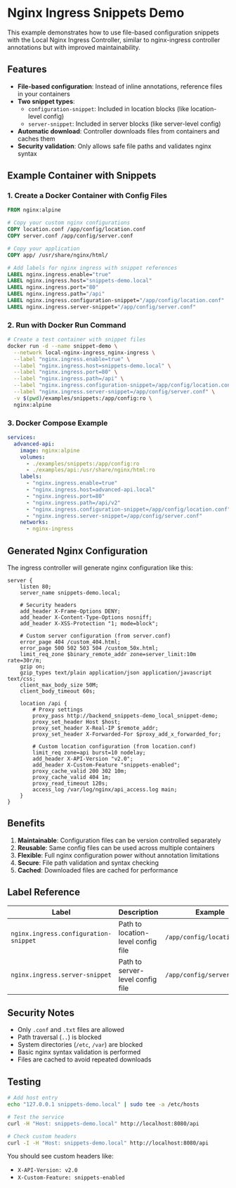 # Nginx Ingress Snippets Demo

This example demonstrates how to use file-based configuration snippets with the Local Nginx Ingress Controller, similar to nginx-ingress controller annotations but with improved maintainability.

## Features

- **File-based configuration**: Instead of inline annotations, reference files in your containers
- **Two snippet types**:
  - `configuration-snippet`: Included in location blocks (like location-level config)
  - `server-snippet`: Included in server blocks (like server-level config)
- **Automatic download**: Controller downloads files from containers and caches them
- **Security validation**: Only allows safe file paths and validates nginx syntax

## Example Container with Snippets

### 1. Create a Docker Container with Config Files

```dockerfile
FROM nginx:alpine

# Copy your custom nginx configurations
COPY location.conf /app/config/location.conf
COPY server.conf /app/config/server.conf

# Copy your application
COPY app/ /usr/share/nginx/html/

# Add labels for nginx ingress with snippet references
LABEL nginx.ingress.enable="true"
LABEL nginx.ingress.host="snippets-demo.local"
LABEL nginx.ingress.port="80"
LABEL nginx.ingress.path="/api"
LABEL nginx.ingress.configuration-snippet="/app/config/location.conf"
LABEL nginx.ingress.server-snippet="/app/config/server.conf"
```

### 2. Run with Docker Run Command

```bash
# Create a test container with snippet files
docker run -d --name snippet-demo \
  --network local-nginx-ingress_nginx-ingress \
  --label "nginx.ingress.enable=true" \
  --label "nginx.ingress.host=snippets-demo.local" \
  --label "nginx.ingress.port=80" \
  --label "nginx.ingress.path=/api" \
  --label "nginx.ingress.configuration-snippet=/app/config/location.conf" \
  --label "nginx.ingress.server-snippet=/app/config/server.conf" \
  -v $(pwd)/examples/snippets:/app/config:ro \
  nginx:alpine
```

### 3. Docker Compose Example

```yaml
services:
  advanced-api:
    image: nginx:alpine
    volumes:
      - ./examples/snippets:/app/config:ro
      - ./examples/api:/usr/share/nginx/html:ro
    labels:
      - "nginx.ingress.enable=true"
      - "nginx.ingress.host=advanced-api.local"
      - "nginx.ingress.port=80"
      - "nginx.ingress.path=/api/v2"
      - "nginx.ingress.configuration-snippet=/app/config/location.conf"
      - "nginx.ingress.server-snippet=/app/config/server.conf"
    networks:
      - nginx-ingress
```

## Generated Nginx Configuration

The ingress controller will generate nginx configuration like this:

```nginx
server {
    listen 80;
    server_name snippets-demo.local;
    
    # Security headers
    add_header X-Frame-Options DENY;
    add_header X-Content-Type-Options nosniff;
    add_header X-XSS-Protection "1; mode=block";
    
    # Custom server configuration (from server.conf)
    error_page 404 /custom_404.html;
    error_page 500 502 503 504 /custom_50x.html;
    limit_req_zone $binary_remote_addr zone=server_limit:10m rate=30r/m;
    gzip on;
    gzip_types text/plain application/json application/javascript text/css;
    client_max_body_size 50M;
    client_body_timeout 60s;
    
    location /api {
        # Proxy settings
        proxy_pass http://backend_snippets-demo_local_snippet-demo;
        proxy_set_header Host $host;
        proxy_set_header X-Real-IP $remote_addr;
        proxy_set_header X-Forwarded-For $proxy_add_x_forwarded_for;
        
        # Custom location configuration (from location.conf)
        limit_req zone=api burst=10 nodelay;
        add_header X-API-Version "v2.0";
        add_header X-Custom-Feature "snippets-enabled";
        proxy_cache_valid 200 302 10m;
        proxy_cache_valid 404 1m;
        proxy_read_timeout 120s;
        access_log /var/log/nginx/api_access.log main;
    }
}
```

## Benefits

1. **Maintainable**: Configuration files can be version controlled separately
2. **Reusable**: Same config files can be used across multiple containers
3. **Flexible**: Full nginx configuration power without annotation limitations
4. **Secure**: File path validation and syntax checking
5. **Cached**: Downloaded files are cached for performance

## Label Reference

| Label | Description | Example |
|-------|-------------|---------|
| `nginx.ingress.configuration-snippet` | Path to location-level config file | `/app/config/location.conf` |
| `nginx.ingress.server-snippet` | Path to server-level config file | `/app/config/server.conf` |

## Security Notes

- Only `.conf` and `.txt` files are allowed
- Path traversal (`..`) is blocked
- System directories (`/etc`, `/var`) are blocked
- Basic nginx syntax validation is performed
- Files are cached to avoid repeated downloads

## Testing

```bash
# Add host entry
echo "127.0.0.1 snippets-demo.local" | sudo tee -a /etc/hosts

# Test the service
curl -H "Host: snippets-demo.local" http://localhost:8080/api

# Check custom headers
curl -I -H "Host: snippets-demo.local" http://localhost:8080/api
```

You should see custom headers like:
- `X-API-Version: v2.0`
- `X-Custom-Feature: snippets-enabled`